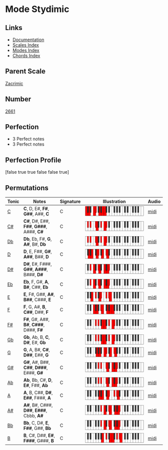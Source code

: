 # Mode Stydimic

## Links

- [Documentation](index.md)
- [Scales Index](Scales.md)
- [Modes Index](Modes.md)
- [Chords Index](Chords.md)

## Parent Scale

[Zacrimic](ScaleZacrimic.md)

## Number

[2661](https://ianring.com/musictheory/scales/2661)

## Perfection

- 3 Perfect notes
- 3 Perfect notes

## Perfection Profile

[false true true false false true]

## Permutations

| Tonic | Notes | Signature | Illustration | Audio |
|-------|-------|-----------|--------------|-------|
| [C](ModeCNaturalStydimic.md) | **C**, D, E#, **F#**, **G##**, A##, **C** | C | ![CNaturalStydimic](ModeCNaturalStydimic.png) | [midi](https://github.com/edipermadi/music/blob/main/docs/ModeCNaturalStydimic.mid?raw=true) |
| [C#](ModeCSharpStydimic.md) | **C#**, D#, E##, **F##**, **G###**, A###, **C#** | C | ![CSharpStydimic](ModeCSharpStydimic.png) | [midi](https://github.com/edipermadi/music/blob/main/docs/ModeCSharpStydimic.mid?raw=true) |
| [Db](ModeDFlatStydimic.md) | **Db**, Eb, F#, **G**, **A#**, B#, **Db** | C | ![DFlatStydimic](ModeDFlatStydimic.png) | [midi](https://github.com/edipermadi/music/blob/main/docs/ModeDFlatStydimic.mid?raw=true) |
| [D](ModeDNaturalStydimic.md) | **D**, E, F##, **G#**, **A##**, B##, **D** | C | ![DNaturalStydimic](ModeDNaturalStydimic.png) | [midi](https://github.com/edipermadi/music/blob/main/docs/ModeDNaturalStydimic.mid?raw=true) |
| [D#](ModeDSharpStydimic.md) | **D#**, E#, F###, **G##**, **A###**, B###, **D#** | C | ![DSharpStydimic](ModeDSharpStydimic.png) | [midi](https://github.com/edipermadi/music/blob/main/docs/ModeDSharpStydimic.mid?raw=true) |
| [Eb](ModeEFlatStydimic.md) | **Eb**, F, G#, **A**, **B#**, C##, **Eb** | C | ![EFlatStydimic](ModeEFlatStydimic.png) | [midi](https://github.com/edipermadi/music/blob/main/docs/ModeEFlatStydimic.mid?raw=true) |
| [E](ModeENaturalStydimic.md) | **E**, F#, G##, **A#**, **B##**, C###, **E** | C | ![ENaturalStydimic](ModeENaturalStydimic.png) | [midi](https://github.com/edipermadi/music/blob/main/docs/ModeENaturalStydimic.mid?raw=true) |
| [F](ModeFNaturalStydimic.md) | **F**, G, A#, **B**, **C##**, D##, **F** | C | ![FNaturalStydimic](ModeFNaturalStydimic.png) | [midi](https://github.com/edipermadi/music/blob/main/docs/ModeFNaturalStydimic.mid?raw=true) |
| [F#](ModeFSharpStydimic.md) | **F#**, G#, A##, **B#**, **C###**, D###, **F#** | C | ![FSharpStydimic](ModeFSharpStydimic.png) | [midi](https://github.com/edipermadi/music/blob/main/docs/ModeFSharpStydimic.mid?raw=true) |
| [Gb](ModeGFlatStydimic.md) | **Gb**, Ab, B, **C**, **D#**, E#, **Gb** | C | ![GFlatStydimic](ModeGFlatStydimic.png) | [midi](https://github.com/edipermadi/music/blob/main/docs/ModeGFlatStydimic.mid?raw=true) |
| [G](ModeGNaturalStydimic.md) | **G**, A, B#, **C#**, **D##**, E##, **G** | C | ![GNaturalStydimic](ModeGNaturalStydimic.png) | [midi](https://github.com/edipermadi/music/blob/main/docs/ModeGNaturalStydimic.mid?raw=true) |
| [G#](ModeGSharpStydimic.md) | **G#**, A#, B##, **C##**, **D###**, E###, **G#** | C | ![GSharpStydimic](ModeGSharpStydimic.png) | [midi](https://github.com/edipermadi/music/blob/main/docs/ModeGSharpStydimic.mid?raw=true) |
| [Ab](ModeAFlatStydimic.md) | **Ab**, Bb, C#, **D**, **E#**, F##, **Ab** | C | ![AFlatStydimic](ModeAFlatStydimic.png) | [midi](https://github.com/edipermadi/music/blob/main/docs/ModeAFlatStydimic.mid?raw=true) |
| [A](ModeANaturalStydimic.md) | **A**, B, C##, **D#**, **E##**, F###, **A** | C | ![ANaturalStydimic](ModeANaturalStydimic.png) | [midi](https://github.com/edipermadi/music/blob/main/docs/ModeANaturalStydimic.mid?raw=true) |
| [A#](ModeASharpStydimic.md) | **A#**, B#, C###, **D##**, **E###**, Cbbb, **A#** | C | ![ASharpStydimic](ModeASharpStydimic.png) | [midi](https://github.com/edipermadi/music/blob/main/docs/ModeASharpStydimic.mid?raw=true) |
| [Bb](ModeBFlatStydimic.md) | **Bb**, C, D#, **E**, **F##**, G##, **Bb** | C | ![BFlatStydimic](ModeBFlatStydimic.png) | [midi](https://github.com/edipermadi/music/blob/main/docs/ModeBFlatStydimic.mid?raw=true) |
| [B](ModeBNaturalStydimic.md) | **B**, C#, D##, **E#**, **F###**, G###, **B** | C | ![BNaturalStydimic](ModeBNaturalStydimic.png) | [midi](https://github.com/edipermadi/music/blob/main/docs/ModeBNaturalStydimic.mid?raw=true) |
